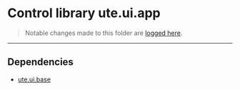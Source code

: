 # Control library ute.ui.app

> Notable changes made to this folder are [logged here](doc/CHANGELOG.md).

***
## Dependencies
* [ute.ui.base](ZEBASE_CTRL/src/ute/ui/base/README.md)
